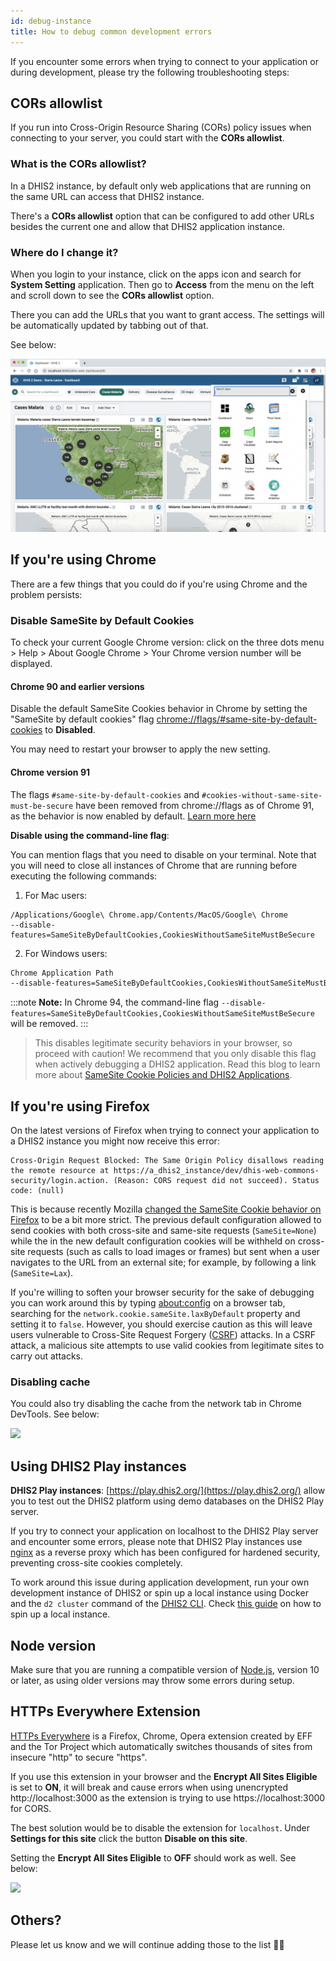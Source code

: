```yaml
---
id: debug-instance
title: How to debug common development errors
---
```


If you encounter some errors when trying to connect to your application or during development, please try the following troubleshooting steps:

## CORs allowlist

If you run into Cross-Origin Resource Sharing (CORs) policy issues when connecting to your server, you could start with the **CORs allowlist**.

### What is the CORs allowlist?

In a DHIS2 instance, by default only web applications that are running on the same URL can access that DHIS2 instance.

There's a **CORs allowlist** option that can be configured to add other URLs besides the current one and allow that DHIS2 application instance.

### Where do I change it?

When you login to your instance, click on the apps icon and search for **System Setting** application. Then go to **Access** from the menu on the left and scroll down to see the **CORs allowlist** option.

There you can add the URLs that you want to grant access. The settings will be automatically updated by tabbing out of that.

See below:

![](./assets/cors-allowlist.gif)

## If you're using Chrome

There are a few things that you could do if you're using Chrome and the problem persists:

### Disable SameSite by Default Cookies

To check your current Google Chrome version: click on the three dots menu > Help > About Google Chrome > Your Chrome version number will be displayed.

#### Chrome 90 and earlier versions

Disable the default SameSite Cookies behavior in Chrome by setting the "SameSite by default cookies" flag [chrome://flags/#same-site-by-default-cookies](chrome://flags/#same-site-by-default-cookies) to **Disabled**.

You may need to restart your browser to apply the new setting.

#### Chrome version 91

The flags `#same-site-by-default-cookies` and `#cookies-without-same-site-must-be-secure` have been removed from chrome://flags as of Chrome 91, as the behavior is now enabled by default. [Learn more here](https://www.chromium.org/updates/same-site)

**Disable using the command-line flag**:

You can mention flags that you need to disable on your terminal. Note that you will need to close all instances of Chrome that are running before executing the following commands:

1.  For Mac users:

```
/Applications/Google\ Chrome.app/Contents/MacOS/Google\ Chrome
--disable-features=SameSiteByDefaultCookies,CookiesWithoutSameSiteMustBeSecure
```

2. For Windows users:

```sh
Chrome Application Path
--disable-features=SameSiteByDefaultCookies,CookiesWithoutSameSiteMustBeSecure
```

:::note
**Note:** In Chrome 94, the command-line flag `--disable-features=SameSiteByDefaultCookies,CookiesWithoutSameSiteMustBeSecure` will be removed.
:::

> This disables legitimate security behaviors in your browser, so proceed with caution! We recommend that you only disable this flag when actively debugging a DHIS2 application.
> Read this blog to learn more about [SameSite Cookie Policies and DHIS2 Applications](/blog/cross-origin-cookies).

## If you're using Firefox

On the latest versions of Firefox when trying to connect your application to a DHIS2 instance you might now receive this error:

```
Cross-Origin Request Blocked: The Same Origin Policy disallows reading the remote resource at https://a_dhis2_instance/dev/dhis-web-commons-security/login.action. (Reason: CORS request did not succeed). Status code: (null)
```

This is because recently Mozilla [changed the SameSite Cookie behavior on Firefox](https://hacks.mozilla.org/2020/08/changes-to-samesite-cookie-behavior) to be a bit more strict. The previous default configuration allowed to send cookies with both cross-site and same-site requests (`SameSite=None`) while the in the new default configuration cookies will be withheld on cross-site requests (such as calls to load images or frames) but sent when a user navigates to the URL from an external site; for example, by following a link (`SameSite=Lax`).

If you're willing to soften your browser security for the sake of debugging you can work around this by typing [about:config](about:config) on a browser tab, searching for the `network.cookie.sameSite.laxByDefault` property and setting it to `false`.
However, you should exercise caution as this will leave users vulnerable to Cross-Site Request Forgery ([CSRF](https://developer.mozilla.org/en-US/docs/Glossary/CSRF)) attacks. In a CSRF attack, a malicious site attempts to use valid cookies from legitimate sites to carry out attacks.

### Disabling cache

You could also try disabling the cache from the network tab in Chrome DevTools. See below:

![](./assets/disable-cache.png)

## Using DHIS2 Play instances

**DHIS2 Play instances**: [https://play.dhis2.org/](https://play.dhis2.org/) allow you to test out the DHIS2 platform using demo databases on the DHIS2 Play server.

If you try to connect your application on localhost to the DHIS2 Play server and encounter some errors, please note that DHIS2 Play instances use [nginx](https://nginx.org/) as a reverse proxy which has been configured for hardened security, preventing cross-site cookies completely.

To work around this issue during application development, run your own development instance of DHIS2 or spin up a local instance using Docker and the `d2 cluster` command of the [DHIS2 CLI](/docs/cli/cluster). Check [this guide](./spin-up-local-instance) on how to spin up a local instance.

## Node version

Make sure that you are running a compatible version of [Node.js](https://nodejs.org/en/download/), version 10 or later, as using older versions may throw some errors during setup.

## HTTPs Everywhere Extension

[HTTPs Everywhere](https://www.eff.org/https-everywhere) is a Firefox, Chrome, Opera extension created by EFF and the Tor Project which automatically switches thousands of sites from insecure "http" to secure "https".

If you use this extension in your browser and the **Encrypt All Sites Eligible** is set to **ON**, it will break and cause errors when using unencrypted http://localhost:3000 as the extension is trying to use https://localhost:3000 for CORS.

The best solution would be to disable the extension for `localhost`. Under **Settings for this site** click the button **Disable on this site**.

Setting the **Encrypt All Sites Eligible** to **OFF** should work as well. See below:

![](./assets/https-everywhere.gif)

## Others?

Please let us know and we will continue adding those to the list 👌🏽
